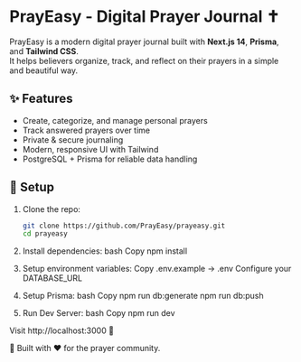 # PrayEasy - Digital Prayer Journal ✝️

PrayEasy is a modern digital prayer journal built with **Next.js 14**, **Prisma**, and **Tailwind CSS**.  
It helps believers organize, track, and reflect on their prayers in a simple and beautiful way.

## ✨ Features
- Create, categorize, and manage personal prayers
- Track answered prayers over time
- Private & secure journaling
- Modern, responsive UI with Tailwind
- PostgreSQL + Prisma for reliable data handling

## 🚀 Setup

1. Clone the repo:
   ```bash
   git clone https://github.com/PrayEasy/prayeasy.git
   cd prayeasy

2. Install dependencies:
bash
Copy
npm install

3. Setup environment variables:
Copy .env.example → .env
Configure your DATABASE_URL

4. Setup Prisma:
bash
Copy
npm run db:generate
npm run db:push

5. Run Dev Server:
bash
Copy
npm run dev

Visit http://localhost:3000 🎉

🙏 Built with ❤️ for the prayer community.